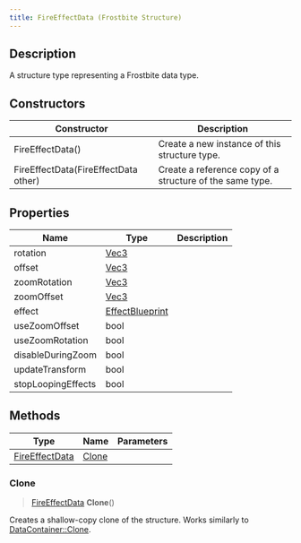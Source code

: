```yaml
---
title: FireEffectData (Frostbite Structure)
---
```

## Description

A structure type representing a Frostbite data type.

## Constructors

| Constructor                          | Description                                              |
| ------------------------------------ | -------------------------------------------------------- |
| FireEffectData()                     | Create a new instance of this structure type.            |
| FireEffectData(FireEffectData other) | Create a reference copy of a structure of the same type. |

## Properties

| Name               | Type                               | Description |
| ------------------ | ---------------------------------- | ----------- |
| rotation           | [Vec3](/vext/ref/cls/shr/Vec3)  |             |
| offset             | [Vec3](/vext/ref/cls/shr/Vec3)  |             |
| zoomRotation       | [Vec3](/vext/ref/cls/shr/Vec3)  |             |
| zoomOffset         | [Vec3](/vext/ref/cls/shr/Vec3)  |             |
| effect             | [EffectBlueprint](EffectBlueprint) |             |
| useZoomOffset      | bool                               |             |
| useZoomRotation    | bool                               |             |
| disableDuringZoom  | bool                               |             |
| updateTransform    | bool                               |             |
| stopLoopingEffects | bool                               |             |

## Methods

| Type                             | Name            | Parameters |
| -------------------------------- | --------------- | ---------- |
| [FireEffectData](FireEffectData) | [Clone](#clone) |            |

### Clone

> [FireEffectData](FireEffectData) **Clone**()

Creates a shallow-copy clone of the structure. Works similarly to [DataContainer::Clone](/vext/ref/cls/shr/datacontainer#clone).
